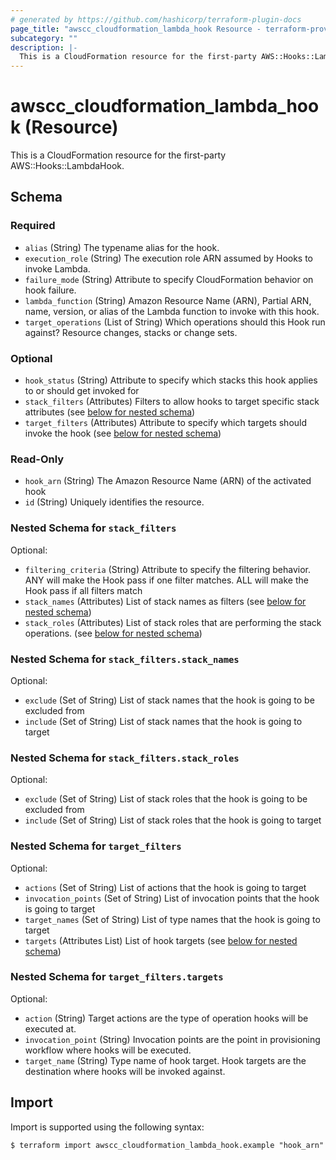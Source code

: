 ```yaml
---
# generated by https://github.com/hashicorp/terraform-plugin-docs
page_title: "awscc_cloudformation_lambda_hook Resource - terraform-provider-awscc"
subcategory: ""
description: |-
  This is a CloudFormation resource for the first-party AWS::Hooks::LambdaHook.
---
```


# awscc_cloudformation_lambda_hook (Resource)

This is a CloudFormation resource for the first-party AWS::Hooks::LambdaHook.



<!-- schema generated by tfplugindocs -->
## Schema

### Required

- `alias` (String) The typename alias for the hook.
- `execution_role` (String) The execution role ARN assumed by Hooks to invoke Lambda.
- `failure_mode` (String) Attribute to specify CloudFormation behavior on hook failure.
- `lambda_function` (String) Amazon Resource Name (ARN), Partial ARN, name, version, or alias of the Lambda function to invoke with this hook.
- `target_operations` (List of String) Which operations should this Hook run against? Resource changes, stacks or change sets.

### Optional

- `hook_status` (String) Attribute to specify which stacks this hook applies to or should get invoked for
- `stack_filters` (Attributes) Filters to allow hooks to target specific stack attributes (see [below for nested schema](#nestedatt--stack_filters))
- `target_filters` (Attributes) Attribute to specify which targets should invoke the hook (see [below for nested schema](#nestedatt--target_filters))

### Read-Only

- `hook_arn` (String) The Amazon Resource Name (ARN) of the activated hook
- `id` (String) Uniquely identifies the resource.

<a id="nestedatt--stack_filters"></a>
### Nested Schema for `stack_filters`

Optional:

- `filtering_criteria` (String) Attribute to specify the filtering behavior. ANY will make the Hook pass if one filter matches. ALL will make the Hook pass if all filters match
- `stack_names` (Attributes) List of stack names as filters (see [below for nested schema](#nestedatt--stack_filters--stack_names))
- `stack_roles` (Attributes) List of stack roles that are performing the stack operations. (see [below for nested schema](#nestedatt--stack_filters--stack_roles))

<a id="nestedatt--stack_filters--stack_names"></a>
### Nested Schema for `stack_filters.stack_names`

Optional:

- `exclude` (Set of String) List of stack names that the hook is going to be excluded from
- `include` (Set of String) List of stack names that the hook is going to target


<a id="nestedatt--stack_filters--stack_roles"></a>
### Nested Schema for `stack_filters.stack_roles`

Optional:

- `exclude` (Set of String) List of stack roles that the hook is going to be excluded from
- `include` (Set of String) List of stack roles that the hook is going to target



<a id="nestedatt--target_filters"></a>
### Nested Schema for `target_filters`

Optional:

- `actions` (Set of String) List of actions that the hook is going to target
- `invocation_points` (Set of String) List of invocation points that the hook is going to target
- `target_names` (Set of String) List of type names that the hook is going to target
- `targets` (Attributes List) List of hook targets (see [below for nested schema](#nestedatt--target_filters--targets))

<a id="nestedatt--target_filters--targets"></a>
### Nested Schema for `target_filters.targets`

Optional:

- `action` (String) Target actions are the type of operation hooks will be executed at.
- `invocation_point` (String) Invocation points are the point in provisioning workflow where hooks will be executed.
- `target_name` (String) Type name of hook target. Hook targets are the destination where hooks will be invoked against.

## Import

Import is supported using the following syntax:

```shell
$ terraform import awscc_cloudformation_lambda_hook.example "hook_arn"
```
